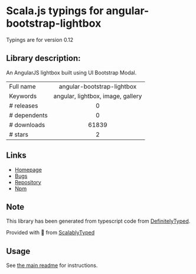 
# Scala.js typings for angular-bootstrap-lightbox

Typings are for version 0.12

## Library description:
An AngularJS lightbox built using UI Bootstrap Modal.

|                    |                 |
| ------------------ | :-------------: |
| Full name          | angular-bootstrap-lightbox |
| Keywords           | angular, lightbox, image, gallery |
| # releases         | 0 |
| # dependents       | 0 |
| # downloads        | 61839 |
| # stars            | 2 |

## Links
- [Homepage](http://compact.github.io/angular-bootstrap-lightbox/)
- [Bugs](https://github.com/compact/angular-bootstrap-lightbox/issues)
- [Repository](https://github.com/compact/angular-bootstrap-lightbox)
- [Npm](https://www.npmjs.com/package/angular-bootstrap-lightbox)
    


## Note
This library has been generated from typescript code from [DefinitelyTyped](https://definitelytyped.org).

Provided with :purple_heart: from [ScalablyTyped](https://github.com/oyvindberg/ScalablyTyped)

## Usage
See [the main readme](../../readme.md) for instructions.


